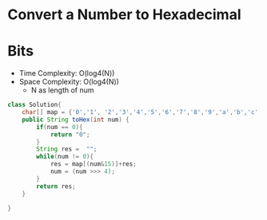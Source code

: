 # Convert a Number to Hexadecimal

# Bits

- Time Complexity: O(log4(N))
- Space Complexity: O(log4(N))
  - N as length of num

```java
class Solution{
    char[] map = {'0','1', '2','3','4','5','6','7','8','9','a','b','c','d','e','f'};
    public String toHex(int num) {
        if(num == 0){
            return "0";
        }
        String res =  "";
        while(num != 0){
            res = map[(num&15)]+res;
            num = (num >>> 4);
        }
        return res;
    }

}
```
